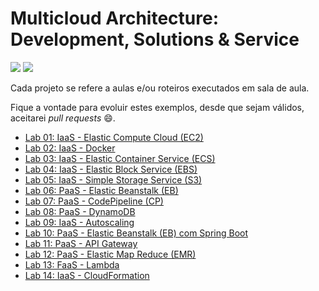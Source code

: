 # Multicloud Architecture: Development, Solutions & Service

[![](https://raw.githubusercontent.com/josecastillolema/fiap/master/img/shift-multicloud.png)](https://www.fiap.com.br/shift/curso/tecnologia/multicloud-architecture-development-solutions-service-online)
[![](https://raw.githubusercontent.com/josecastillolema/fiap/master/img/shift-multicloud2.png)](https://www.fiap.com.br/shift/curso/tecnologia/multicloud-architecture-development-solutions-service-online)

Cada projeto se refere a aulas e/ou roteiros executados em sala de aula.

Fique a vontade para evoluir estes exemplos, desde que sejam válidos, aceitarei *pull requests* 😄.

 - [Lab 01: IaaS - Elastic Compute Cloud (EC2)](https://github.com/josecastillolema/fiap/blob/master/shift/multicloud/lab01-iaas-ec2.md)
 - [Lab 02: IaaS - Docker](https://github.com/josecastillolema/fiap/blob/master/shift/multicloud/lab02-iaas-docker.md)
 - [Lab 03: IaaS - Elastic Container Service (ECS)](https://github.com/josecastillolema/fiap/blob/master/shift/multicloud/lab03-iaas-ecs.md)
 - [Lab 04: IaaS - Elastic Block Service (EBS)](https://github.com/josecastillolema/fiap/blob/master/shift/multicloud/lab04-iaas-ebs.md)
 - [Lab 05: IaaS - Simple Storage Service (S3)](https://github.com/josecastillolema/fiap/blob/master/shift/multicloud/lab05-iaas-s3.md)
 - [Lab 06: PaaS - Elastic Beanstalk (EB)](https://github.com/josecastillolema/fiap/blob/master/shift/multicloud/lab06-paas-eb.md)
 - [Lab 07: PaaS - CodePipeline (CP)](https://github.com/josecastillolema/fiap/blob/master/shift/multicloud/lab07-paas-cp.md)
 - [Lab 08: PaaS - DynamoDB](https://github.com/josecastillolema/fiap/blob/master/shift/multicloud/lab08-paas-dynamo.md)
 - [Lab 09: IaaS - Autoscaling](https://github.com/josecastillolema/fiap/blob/master/shift/multicloud/lab09-iaas-autoscaling.md)
 - [Lab 10: PaaS - Elastic Beanstalk (EB) com Spring Boot](https://github.com/josecastillolema/fiap/blob/master/shift/multicloud/lab10-paas-eb-springboot.md)
 - [Lab 11: PaaS - API Gateway](https://github.com/josecastillolema/fiap/blob/master/shift/multicloud/lab11-paas-api-gateway.md)
 - [Lab 12: PaaS - Elastic Map Reduce (EMR)](https://github.com/josecastillolema/fiap/blob/master/shift/multicloud/lab12-paas-emr.md)
 - [Lab 13: FaaS - Lambda](https://github.com/josecastillolema/fiap/blob/master/shift/multicloud/lab13-faas-lambda.md)
 - [Lab 14: IaaS - CloudFormation](https://github.com/josecastillolema/fiap/blob/master/shift/multicloud/lab14-iaas-cloudformation.md)




